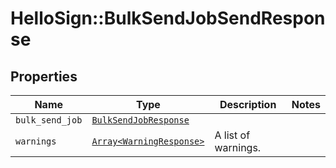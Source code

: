 # HelloSign::BulkSendJobSendResponse



## Properties

| Name | Type | Description | Notes |
| ---- | ---- | ----------- | ----- |
| `bulk_send_job` | [```BulkSendJobResponse```](BulkSendJobResponse.md) |    |  |
| `warnings` | [```Array<WarningResponse>```](WarningResponse.md) |  A list of warnings.  |  |

